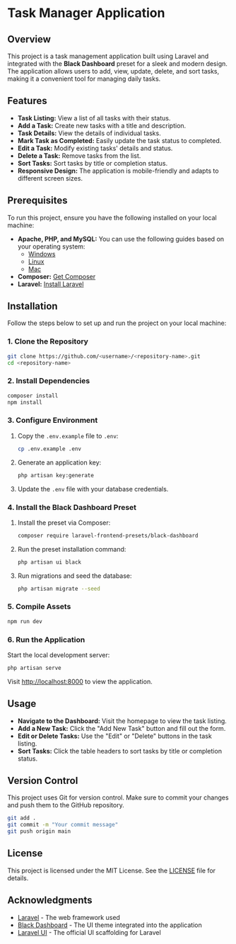 # Task Manager Application

## Overview

This project is a task management application built using Laravel and integrated with the **Black Dashboard** preset for a sleek and modern design. The application allows users to add, view, update, delete, and sort tasks, making it a convenient tool for managing daily tasks.

## Features

-   **Task Listing:** View a list of all tasks with their status.
-   **Add a Task:** Create new tasks with a title and description.
-   **Task Details:** View the details of individual tasks.
-   **Mark Task as Completed:** Easily update the task status to completed.
-   **Edit a Task:** Modify existing tasks' details and status.
-   **Delete a Task:** Remove tasks from the list.
-   **Sort Tasks:** Sort tasks by title or completion status.
-   **Responsive Design:** The application is mobile-friendly and adapts to different screen sizes.

## Prerequisites

To run this project, ensure you have the following installed on your local machine:

-   **Apache, PHP, and MySQL:** You can use the following guides based on your operating system:
    -   [Windows](https://updivision.com/blog/post/beginner-s-guide-to-setting-up-your-local-development-environment-on-windows)
    -   [Linux](https://howtoubuntu.org/how-to-install-lamp-on-ubuntu)
    -   [Mac](https://wpshout.com/quick-guides/how-to-install-mamp-on-your-mac)
-   **Composer:** [Get Composer](https://getcomposer.org/doc/00-intro.md)
-   **Laravel:** [Install Laravel](https://laravel.com/docs/9.x/installation)

## Installation

Follow the steps below to set up and run the project on your local machine:

### 1. Clone the Repository

```bash
git clone https://github.com/<username>/<repository-name>.git
cd <repository-name>
```

### 2. Install Dependencies

```bash
composer install
npm install
```

### 3. Configure Environment

1. Copy the `.env.example` file to `.env`:
    ```bash
    cp .env.example .env
    ```
2. Generate an application key:
    ```bash
    php artisan key:generate
    ```
3. Update the `.env` file with your database credentials.

### 4. Install the Black Dashboard Preset

1. Install the preset via Composer:
    ```bash
    composer require laravel-frontend-presets/black-dashboard
    ```
2. Run the preset installation command:
    ```bash
    php artisan ui black
    ```
3. Run migrations and seed the database:
    ```bash
    php artisan migrate --seed
    ```

### 5. Compile Assets

```bash
npm run dev
```

### 6. Run the Application

Start the local development server:

```bash
php artisan serve
```

Visit [http://localhost:8000](http://localhost:8000) to view the application.

## Usage

-   **Navigate to the Dashboard:** Visit the homepage to view the task listing.
-   **Add a New Task:** Click the "Add New Task" button and fill out the form.
-   **Edit or Delete Tasks:** Use the "Edit" or "Delete" buttons in the task listing.
-   **Sort Tasks:** Click the table headers to sort tasks by title or completion status.

## Version Control

This project uses Git for version control. Make sure to commit your changes and push them to the GitHub repository.

```bash
git add .
git commit -m "Your commit message"
git push origin main
```

## License

This project is licensed under the MIT License. See the [LICENSE](LICENSE) file for details.

## Acknowledgments

-   [Laravel](https://laravel.com/) - The web framework used
-   [Black Dashboard](https://www.creative-tim.com/product/black-dashboard) - The UI theme integrated into the application
-   [Laravel UI](https://github.com/laravel/ui) - The official UI scaffolding for Laravel
